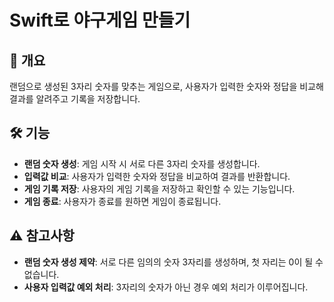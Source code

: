 # Swift로 야구게임 만들기

## 📄 개요
랜덤으로 생성된 3자리 숫자를 맞추는 게임으로, 사용자가 입력한 숫자와 정답을 비교해 결과를 알려주고 기록을 저장합니다.

## 🛠️ 기능
- **랜덤 숫자 생성**: 게임 시작 시 서로 다른 3자리 숫자를 생성합니다.
- **입력값 비교**: 사용자가 입력한 숫자와 정답을 비교하여 결과를 반환합니다.
- **게임 기록 저장**: 사용자의 게임 기록을 저장하고 확인할 수 있는 기능입니다.
- **게임 종료**: 사용자가 종료를 원하면 게임이 종료됩니다.

## ⚠️ 참고사항
- **랜덤 숫자 생성 제약**: 서로 다른 임의의 숫자 3자리를 생성하며, 첫 자리는 0이 될 수 없습니다.
- **사용자 입력값 예외 처리**: 3자리의 숫자가 아닌 경우 예외 처리가 이루어집니다.








